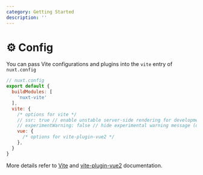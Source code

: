 ```yaml
---
category: Getting Started
description: ''
---
```


# ⚙️ Config

You can pass Vite configurations and plugins into the `vite` entry of `nuxt.config`

```js
// nuxt.config
export default {
  buildModules: [
    'nuxt-vite'
  ],
  vite: {
    /* options for vite */
    // ssr: true // enable unstable server-side rendering for development (false by default)
    // experimentWarning: false // hide experimental warning message (disabled by default for tests)
    vue: {
      /* options for vite-plugin-vue2 */
    },
  }
}
```

More details refer to [Vite](https://vitejs.dev/config/) and [vite-plugin-vue2](https://github.com/underfin/vite-plugin-vue2) documentation.
